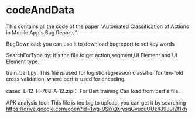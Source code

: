 # codeAndData
This contains all the code of the paper "Automated Classification of Actions in Mobile App's Bug Reports".


BugDownload:
you can use it to download bugreport to set key words

SearchForType.py:
It's the file to get action,segment,UI Element and UI Element type.

train_bert.py:
This file is used for logistic regression classifier for ten-fold cross validation, where bert is used for encoding.

cased_L-12_H-768_A-12.zip：
For Bert training.Can load from bert's file.

APK analysis tool:
This file is too big to upload, you can get it by searching https://drive.google.com/open?id=1wg-9SiYQXrysgGvucuOUz4J9J9IZf1kh